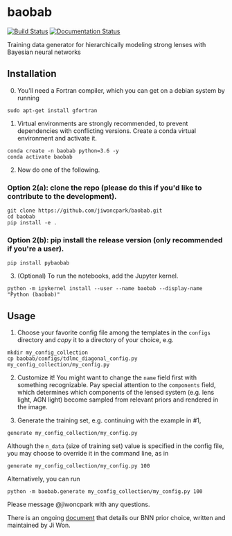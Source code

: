 # baobab

[![Build Status](https://travis-ci.com/jiwoncpark/baobab.svg?branch=master)](https://travis-ci.org/jiwoncpark/baobab)
[![Documentation Status](https://readthedocs.org/projects/pybaobab/badge/?version=latest)](https://pybaobab.readthedocs.io/en/latest/?badge=latest)

Training data generator for hierarchically modeling strong lenses with Bayesian neural networks

## Installation

0. You'll need a Fortran compiler, which you can get on a debian system by running
```shell
sudo apt-get install gfortran
```

1. Virtual environments are strongly recommended, to prevent dependencies with conflicting versions. Create a conda virtual environment and activate it.
```shell
conda create -n baobab python=3.6 -y
conda activate baobab
```

2. Now do one of the following. 

### Option 2(a): clone the repo (please do this if you'd like to contribute to the development).
```
git clone https://github.com/jiwoncpark/baobab.git
cd baobab
pip install -e .
```

### Option 2(b): pip install the release version (only recommended if you're a user).
```
pip install pybaobab
```

3. (Optional) To run the notebooks, add the Jupyter kernel.
```shell
python -m ipykernel install --user --name baobab --display-name "Python (baobab)"
```

## Usage

1. Choose your favorite config file among the templates in the `configs` directory and *copy* it to a directory of your choice, e.g.
```shell
mkdir my_config_collection
cp baobab/configs/tdlmc_diagonal_config.py my_config_collection/my_config.py
```

2. Customize it! You might want to change the `name` field first with something recognizable. Pay special attention to the `components` field, which determines which components of the lensed system (e.g. lens light, AGN light) become sampled from relevant priors and rendered in the image.

2. Generate the training set, e.g. continuing with the example in #1,
```shell
generate my_config_collection/my_config.py
```

Although the `n_data` (size of training set) value is specified in the config file, you may choose to override it in the command line, as in
```shell
generate my_config_collection/my_config.py 100
```

Alternatively, you can run
```shell
python -m baobab.generate my_config_collection/my_config.py 100
```

Please message @jiwoncpark with any questions.

There is an ongoing [document](https://www.overleaf.com/read/pswdqwttjbjr) that details our BNN prior choice, written and maintained by Ji Won.